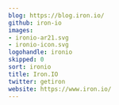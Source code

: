 ```yaml
---
blog: https://blog.iron.io/
github: iron-io
images:
- ironio-ar21.svg
- ironio-icon.svg
logohandle: ironio
skipped: 0
sort: ironio
title: Iron.IO
twitter: getiron
website: https://www.iron.io/
---
```

